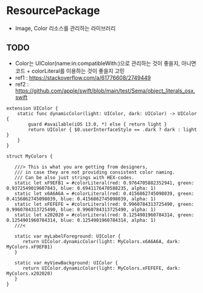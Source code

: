 # ResourcePackage

* Image, Color 리소스를 관리하는 라이브러리

## TODO
* Color는 UIColor(name:in:compatibleWith:)으로 관리하는 것이 좋을지, 아니면 코드 + colorLiteral를 이용하는 것이 좋을지 고민
* ref1 : https://stackoverflow.com/a/61776608/2749449
* ref2 : https://github.com/apple/swift/blob/main/test/Sema/object_literals_osx.swift

```
extension UIColor {
    static func dynamicColor(light: UIColor, dark: UIColor) -> UIColor {
        guard #available(iOS 13.0, *) else { return light }
        return UIColor { $0.userInterfaceStyle == .dark ? dark : light }
    }
}

struct MyColors {

   ///> This is what you are getting from designers,
   /// in case they are not providing consistent color naming.
   /// Can be also just strings with HEX-codes.
   static let xF9EFB1 = #colorLiteral(red: 0.9764705882352941, green: 0.9372549019607843, blue: 0.6941176470588235, alpha: 1)
   static let x6A6A6A = #colorLiteral(red: 0.4156862745098039, green: 0.4156862745098039, blue: 0.4156862745098039, alpha: 1)
   static let xFEFEFE = #colorLiteral(red: 0.9960784313725490, green: 0.9960784313725490, blue: 0.9960784313725490, alpha: 1)
   static let x202020 = #colorLiteral(red: 0.1254901960784314, green: 0.1254901960784314, blue: 0.1254901960784314, alpha: 1)
   ///<

   static var myLabelForeground: UIColor {
      return UIColor.dynamicColor(light: MyColors.x6A6A6A, dark: MyColors.xF9EFB1)
   }

   static var myViewBackground: UIColor {
      return UIColor.dynamicColor(light: MyColors.xFEFEFE, dark: MyColors.x202020)
   }
}
```
